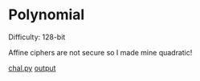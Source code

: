 # Polynomial
Difficulty: 128-bit

Affine ciphers are not secure so I made mine quadratic!

[chal.py](./chal.py)
[output](./output)
